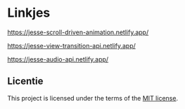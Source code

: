 # Linkjes

https://jesse-scroll-driven-animation.netlify.app/

https://jesse-view-transition-api.netlify.app/

https://jesse-audio-api.netlify.app/



## Licentie

This project is licensed under the terms of the [MIT license](./LICENSE).
